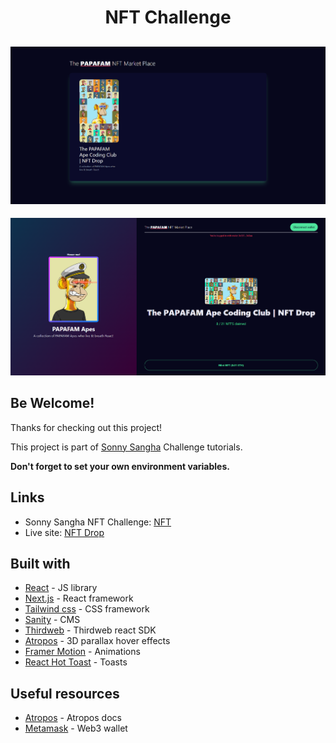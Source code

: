<h1 align="center">NFT Challenge</h1>

![Design preview Home](./design/Home.png)
---
![Design preview NFT](./design/Papafam.png)

## Be Welcome!

Thanks for checking out this project!

This project is part of [Sonny Sangha](https://www.youtube.com/channel/UCqeTj_QAnNlmt7FwzNwHZnA) Challenge tutorials.

**Don't forget to set your own environment variables.**

## Links

- Sonny Sangha NFT Challenge: [NFT](https://www.youtube.com/watch?v=B1pnHVdnN64)
- Live site: [NFT Drop](https://nft-challenge-papafam.vercel.app/)

## Built with

- [React](https://reactjs.org/) - JS library
- [Next.js](https://nextjs.org/) - React framework
- [Tailwind css](https://tailwindcss.com/) - CSS framework
- [Sanity](https://www.sanity.io/) - CMS
- [Thirdweb](https://docs.thirdweb.com/react) - Thirdweb react SDK
- [Atropos](https://atroposjs.com/) - 3D parallax hover effects
- [Framer Motion](https://www.framer.com/motion/) - Animations
- [React Hot Toast](https://react-hot-toast.com/) - Toasts

## Useful resources

- [Atropos](https://atroposjs.com/docs/react) - Atropos docs
- [Metamask](https://metamask.io/) - Web3 wallet
